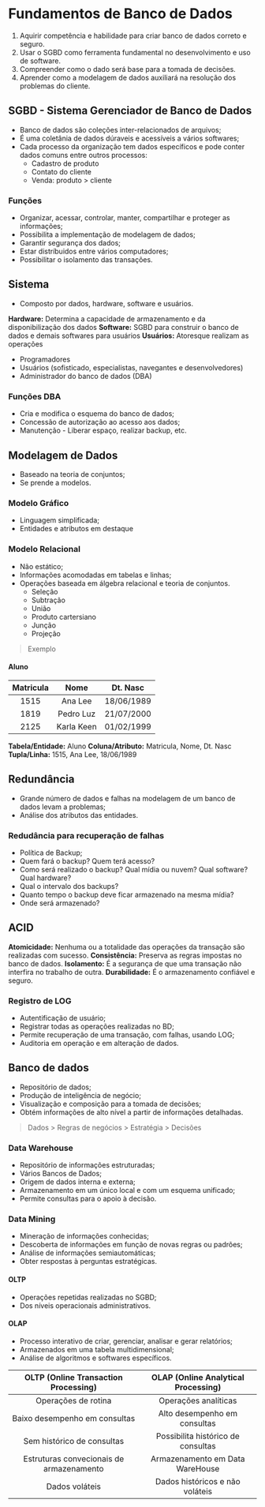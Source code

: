 # Fundamentos de Banco de Dados

1. Aquirir competência e habilidade para criar banco de dados correto e seguro.
2. Usar o SGBD como ferramenta fundamental no desenvolvimento e uso de software.
3. Compreender como o dado será base para a tomada de decisões.
4. Aprender como a modelagem de dados auxiliará na resolução dos problemas do cliente.

## SGBD - Sistema Gerenciador de Banco de Dados

* Banco de dados são coleções inter-relacionados de arquivos;
* É uma coletânia de dados dúraveis e acessíveis a vários softwares;
* Cada processo da organização tem dados específicos e pode conter dados comuns entre outros processos:
    * Cadastro de produto
    * Contato do cliente
    * Venda: produto > cliente

### Funções

* Organizar, acessar, controlar, manter, compartilhar e proteger as informações;
* Possibilita a implementação de modelagem de dados;
* Garantir segurança dos dados;
* Estar distríbuidos entre vários computadores;
* Possibilitar o isolamento das transações.

## Sistema

* Composto por dados, hardware, software e usuários.

**Hardware:** Determina a capacidade de armazenamento e da disponibilização dos dados
**Software:** SGBD para construir o banco de dados e demais softwares para usuários
**Usuários:** Atoresque realizam as operações

* Programadores
* Usuários (sofisticado, especialistas, navegantes e desenvolvedores)
* Administrador do banco de dados (DBA)

### Funções DBA

* Cria e modifica o esquema do banco de dados;
* Concessão de autorização ao acesso aos dados;
* Manutenção - Liberar espaço, realizar backup, etc.

## Modelagem de Dados

* Baseado na teoria de conjuntos;
* Se prende a modelos.

### Modelo Gráfico

* Linguagem simplificada;
* Entidades e atributos em destaque

### Modelo Relacional

* Não estático;
* Informações acomodadas em tabelas e linhas;
* Operações baseada em álgebra relacional e teoria de conjuntos.
    * Seleção
    * Subtração
    * União
    * Produto cartersiano
    * Junção
    * Projeção

> Exemplo  

#### Aluno

| Matricula |     Nome    |  Dt. Nasc  |
| :-------: | :---------: | :--------: |
| 1515      | Ana Lee     | 18/06/1989 |
| 1819      | Pedro Luz   | 21/07/2000 |
| 2125      | Karla Keen  | 01/02/1999 |

**Tabela/Entidade:** Aluno
**Coluna/Atributo:** Matricula, Nome, Dt. Nasc
**Tupla/Linha:** 1515, Ana Lee, 18/06/1989

## Redundância

* Grande número de dados e falhas na modelagem de um banco de dados levam a problemas;
* Análise dos atributos das entidades.

### Redudância para recuperação de falhas

* Política de Backup;
* Quem fará o backup? Quem terá acesso?
* Como será realizado o backup? Qual mídia ou nuvem? Qual software? Qual hardware?
* Qual o intervalo dos backups?
* Quanto tempo o backup deve ficar armazenado na mesma mídia?
* Onde será armazenado?

## ACID

**Atomicidade:** Nenhuma ou a totalidade das operações da transação são realizadas com sucesso.
**Consistência:** Preserva as regras impostas no banco de dados.
**Isolamento:** É a segurança de que uma transação não interfira no trabalho de outra.
**Durabilidade:** É o armazenamento confiável e seguro.

### Registro de LOG

* Autentificação de usuário;
* Registrar todas as operações realizadas no BD;
* Permite recuperação de uma transação, com falhas, usando LOG;
* Auditoria em operação e em alteração de dados.

## Banco de dados

* Repositório de dados;
* Produção de inteligência de negócio;
* Visualização e composição para a tomada de decisões;
* Obtém informações de alto nível a partir de informações detalhadas.

> Dados > Regras de negócios > Estratégia > Decisões

### Data Warehouse

* Repositório de informações estruturadas;
* Vários Bancos de Dados;
* Origem de dados interna e externa;
* Armazenamento em um único local e com um esquema unificado;
* Permite consultas para o apoio à decisão.

### Data Mining

* Mineração de informações conhecidas;
* Descoberta de informações em função de novas regras ou padrões;
* Análise de informações semiautomáticas;
* Obter respostas à perguntas estratégicas.

#### OLTP

* Operações repetidas realizadas no SGBD;
* Dos níveis operacionais administrativos.

#### OLAP

* Processo interativo de criar, gerenciar, analisar e gerar relatórios;
* Armazenados em uma tabela multidimensional;
* Análise de algoritmos e softwares específicos.

| OLTP (Online Transaction Processing) | OLAP (Online Analytical Processing) |
| :----------------------------------: | :---------------------------------: |
| Operações de rotina                  | Operações analíticas                |
| Baixo desempenho em consultas        | Alto desempenho em consultas        |
| Sem histórico de consultas           | Possibilita histórico de consultas  |
| Estruturas convecionais de armazenamento | Armazenamento em Data WareHouse |
| Dados voláteis                       | Dados históricos e não voláteis     |
